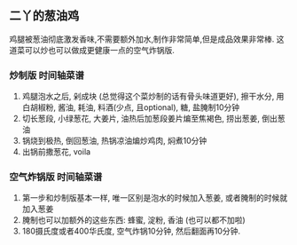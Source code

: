 ## 二丫的葱油鸡
鸡腿被葱油彻底激发香味,不需要额外加水,制作非常简单,但是成品效果非常棒. 这道菜可以炒也可以做成更健康一点的空气炸锅版.

### 炒制版 时间轴菜谱

1. 鸡腿泡水之后, 剁成块 (总觉得这个菜炒制的话有骨头味道更好), 擦干水分, 用白胡椒粉, 酱油, 耗油, 料酒(少点, 且optional), 糖, 盐腌制10分钟
2. 切长葱段, 小绿葱花, 大姜片, 油热后加葱段姜片煸至焦褐色, 捞出葱姜, 倒出葱油
3. 锅烧到极热, 倒回葱油, 热锅凉油煸炒鸡肉, 焖煮10分钟
4. 出锅前撒葱花, voila

### 空气炸锅版 时间轴菜谱

1. 第一步和炒制版基本一样, 唯一区别是泡水的时候加入葱姜, 或者腌制的时候就加入葱姜
2. 腌制也可以加额外的这些东西: 蜂蜜, 淀粉, 香油 (也可以都不加啦)
3. 180摄氏度或者400华氏度, 空气炸锅10分钟, 然后翻面再10分钟.

